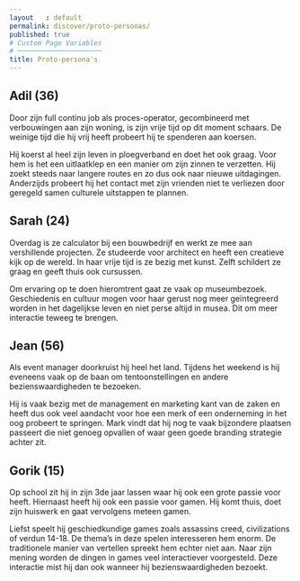 ```yaml
---
layout   : default
permalink: discover/proto-personas/
published: true
# Custom Page Variables
# ─────────────────────
title: Proto-persona's
---
```


## Adil (36)
 <p>Door zijn full continu job als proces-operator, gecombineerd
met verbouwingen aan zijn woning, is zijn vrije tijd op dit
moment schaars. De weinige tijd die hij vrij heeft probeert
hij te spenderen aan koersen.</p>

<p>Hij koerst al heel zijn leven in ploegverband en doet het
ook graag. Voor hem is het een uitlaatklep en een manier
om zijn zinnen te verzetten. Hij zoekt steeds naar langere
routes en zo dus ook naar nieuwe uitdagingen. Anderzijds
probeert hij het contact met zijn vrienden niet te verliezen
door geregeld samen culturele uitstappen te plannen.</p>

## Sarah (24)
 <p>Overdag is ze calculator bij een bouwbedrijf en werkt ze
mee aan vershillende projecten. Ze studeerde voor architect
en heeft een creatieve kijk op de wereld. In haar vrije tijd is
ze bezig met kunst. Zelft schildert ze graag en geeft thuis ook
cursussen.</p>

<p>Om ervaring op te doen hieromtrent gaat ze vaak op
museumbezoek. Geschiedenis en cultuur mogen voor haar
gerust nog meer geïntegreerd worden in het dagelijkse
leven en niet perse altijd in musea. Dit om meer interactie
teweeg te brengen.</p>

## Jean (56)
 <p>Als event manager doorkruist hij heel het land.
Tijdens het weekend is hij eveneens vaak op de baan om
tentoonstellingen en andere bezienswaardigheden te
bezoeken.</p>

<p>Hij is vaak bezig met de management en marketing kant
van de zaken en heeft dus ook veel aandacht voor hoe een
merk of een onderneming in het oog probeert te springen.
Mark vindt dat hij nog te vaak bijzondere plaatsen passeert
die niet genoeg opvallen of waar geen goede branding
strategie achter zit.</p>

## Gorik (15)
 <p>Op school zit hij in zijn 3de jaar lassen waar hij ook een
grote passie voor heeft. Hiernaast heeft hij ook een
passie voor gamen. Hij komt thuis, doet zijn huiswerk
en gaat vervolgens meteen gamen.</p>

<p>Liefst speelt hij geschiedkundige games zoals assassins
creed, civilizations of verdun 14-18. De thema’s in deze
spelen interesseren hem enorm. De traditionele manier van
vertellen spreekt hem echter niet aan. Naar zijn mening
worden de dingen in games veel interactiever voorgesteld.
Deze interactie mist hij dan ook wanneer hij
bezienswaardigheden bezoekt.</p>

